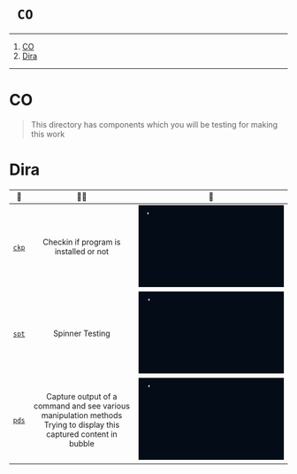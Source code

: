 
<h1><code> CO </code></h1>

----

1. [CO](#co)
2. [Dira](#dira)

----

# CO
> This directory has components which you will be testing for making this work

# Dira

💛 | 🤼‍♀️ | 👙
|:--:|:--:| :--: |
[`ckp`](./ckp/) | Checkin if program is installed or not | ![](./ckp/demo/ckp.gif)
[`spt`](./spt) | Spinner Testing | ![](./spt/demo/spt.gif)
[`pds`](./pds/) | Capture output of a command and see various manipulation methods <br> Trying to display this captured content in bubble | ![](./pds/demo/pds.gif)
